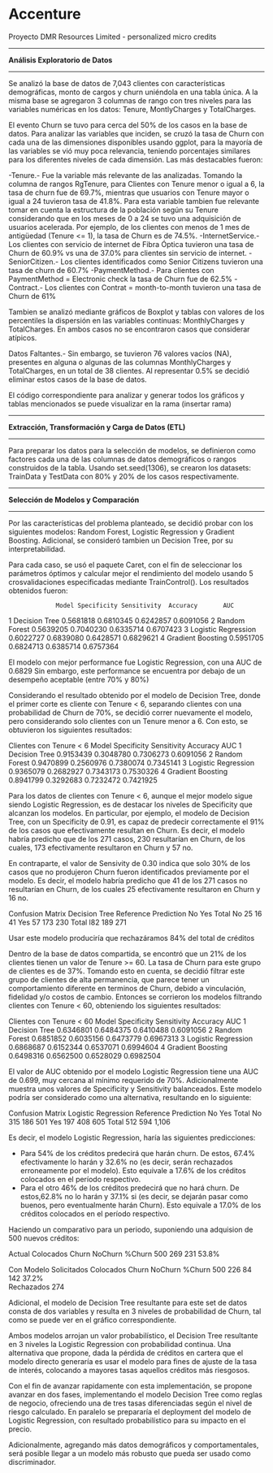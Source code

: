 # Accenture
Proyecto DMR Resources Limited - personalized micro credits

**********************************
**Análisis Exploratorio de Datos**
**********************************
Se analizó la base de datos de 7,043 clientes con características demográficas, monto de cargos y churn uniéndola en una tabla única. A la misma base se agregaron 3 columnas de rango con tres niveles para las variables numéricas en los datos: Tenure, MontlyCharges y TotalCharges.

El evento Churn se tuvo para cerca del 50% de los casos en la base de datos. Para analizar las variables que inciden, se cruzó la tasa de Churn con cada una de las dimensiones disponibles usando ggplot, para la mayoría de las variables se vió muy poca relevancia, teniendo porcentajes similares para los diferentes niveles de cada dimensión.
Las más destacables fueron:

-Tenure.- Fue la variable más relevante de las analizadas. Tomando la columna de rangos RgTenure, para Clientes con Tenure menor o igual a 6, la tasa de churn fue de 69.7%, mientras que usuarios con Tenure mayor o igual a 24 tuvieron tasa de 41.8%. Para esta variable tambien fue relevante tomar en cuenta la estructura de la población según su Tenure considerando que en los meses de 0 a 24 se tuvo una adquisición de usuarios acelerada. Por ejemplo, de los clientes con menos de 1 mes de antigüedad (Tenure <= 1), la tasa de Churn es de 74.5%.
-InternetService.- Los clientes con servicio de internet de Fibra Óptica tuvieron una tasa de Churn de 60.9% vs una de 37.0% para clientes sin servicio de internet.
-SeniorCitizen.- Los clientes identificados como Senior Citizens tuvieron una tasa de churn de 60.7%
-PaymentMethod.- Para clientes con PaymentMethod = Electronic check la tasa de Churn fue de 62.5%
-Contract.- Los clientes con Contrat = month-to-month tuvieron una tasa de Churn de 61%

Tambien se analizó mediante gráficos de Boxplot y tablas con valores de los percentiles la dispersión en las variables continuas: MonthlyCharges y TotalCharges. En ambos casos no se encontraron casos que considerar atípicos.

Datos Faltantes.- Sin embargo, se tuvieron 76 valores vacíos (NA), presentes en alguna o algunas de las columnas MonthlyCharges y TotalCharges, en un total de 38 clientes. Al representar 0.5% se decidió eliminar estos casos de la base de datos.

El código correspondiente para analizar y generar todos los gráficos y tablas mencionados se puede visualizar en la rama (insertar rama)


*****************************************************
**Extracción, Transformación y Carga de Datos (ETL)**
*****************************************************
Para preparar los datos para la selección de modelos, se definieron como factores cada una de las columnas de datos demográficos o rangos construidos de la tabla.
Usando set.seed(1306), se crearon los datasets: TrainData y TestData con 80% y 20% de los casos respectivamente.

**************************************
**Selección de Modelos y Comparación**
**************************************
Por las características del problema planteado, se decidió probar con los siguientes modelos: Random Forest, Logistic Regression y Gradient Boosting.
Adicional, se consideró tambien un Decision Tree, por su interpretabilidad.

Para cada caso, se usó el paquete Caret, con el fin de seleccionar los parámetros óptimos y calcular mejor el rendimiento del modelo usando 5 crosvalidaciones especificadas mediante TrainControl(). Los resultados obtenidos fueron:

                 Model Specificity Sensitivity  Accuracy       AUC
1       Decision Tree   0.5681818   0.6810345 0.6242857 0.6091056
2       Random Forest   0.5639205   0.7040230 0.6335714 0.6707423
3 Logistic Regression   0.6022727   0.6839080 0.6428571 0.6829621
4   Gradient Boosting   0.5951705   0.6824713 0.6385714 0.6757364

El modelo con mejor performance fue Logistic Regression, con una AUC de 0.6829
Sin embargo, este performance se encuentra por debajo de un desempeño aceptable (entre 70% y 80%)

Considerando el resultado obtenido por el modelo de Decision Tree, donde el primer corte es cliente con Tenure < 6, separando clientes con una probabilidad de Churn de 70%, se decidió correr nuevamente el modelo, pero considerando solo clientes con un Tenure menor a 6. Con esto, se obtuvieron los siguientes resultados:

Clientes con Tenure < 6
                Model Specificity Sensitivity  Accuracy       AUC
1       Decision Tree   0.9153439   0.3048780 0.7306273 0.6091056
2       Random Forest   0.9470899   0.2560976 0.7380074 0.7345141
3 Logistic Regression   0.9365079   0.2682927 0.7343173 0.7530326
4   Gradient Boosting   0.8941799   0.3292683 0.7232472 0.7421925

Para los datos de clientes con Tenure < 6, aunque el mejor modelo sigue siendo Logistic Regression, es de destacar los niveles de Specificity que alcanzan los modelos.
En particular, por ejemplo, el modelo de Decision Tree, con un Specificity de 0.91, es capaz de predecir correctamente el 91% de los casos que efectivamente resultan en Churn. Es decir, el modelo habría predicho que de los 271 casos, 230 resultarían en Churn, de los cuales, 173 efectivamente resultaron en Churn y 57 no.

En contraparte, el valor de Sensivity de 0.30 indica que solo 30% de los casos que no produjeron Churn fueron identificados previamente por el modelo. Es decir, el modelo habría predicho que 41 de los 271 casos no resultarían en Churn, de los cuales 25 efectivamente resultaron en Churn y 16 no.

Confusion Matrix Decision Tree
          Reference
Prediction    No Yes Total
       No     25  16   41
       Yes    57 173  230
       Total l82 189  271

Usar este modelo produciría que rechazáramos 84% del total de créditos

Dentro de la base de datos compartida, se encontró que un 21% de los clientes tienen un valor de Tenure >= 60. La tasa de Churn para este grupo de clientes es de 37%. Tomando esto en cuenta, se decidió filtrar este grupo de clientes de alta permanencia, que parece tener un comportamiento diferente en terminos de Churn, debido a vinculación, fidelidad y/o costos de cambio. Entonces se corrieron los modelos filtrando clientes con Tenure < 60, obteniendo los siguientes resultados:

Clientes con Tenure < 60
                Model Specificity Sensitivity  Accuracy       AUC
1       Decision Tree   0.6346801   0.6484375 0.6410488 0.6091056
2       Random Forest   0.6851852   0.6035156 0.6473779 0.6967313
3 Logistic Regression   0.6868687   0.6152344 0.6537071 0.6994604
4   Gradient Boosting   0.6498316   0.6562500 0.6528029 0.6982504

El valor de AUC obtenido por el modelo Logistic Regression tiene una AUC de 0.699, muy cercana al mínimo requerido de 70%. Adicionalmente muestra unos valores de Specificity y Sensitivity balanceados. Este modelo podría ser considerado como una alternativa, resultando en lo siguiente:

Confusion Matrix Logistic Regression
          Reference
Prediction  No Yes Total
       No  315 186 501
       Yes 197 408 605
     Total 512 594 1,106

Es decir, el modelo Logistic Regression, haría las siguientes predicciones:
- Para 54% de los créditos predecirá que harán churn. De estos, 67.4% efectivamente lo harán y 32.6% no (es decir, serán rechazados erroneamente por el modelo). Esto equivale a 17.6% de los créditos colocados en el período respectivo.
- Para el otro 46% de los créditos predecirá que no hará churn. De estos,62.8% no lo harán y 37.1% si (es decir, se dejarán pasar como buenos, pero eventualmente harán Churn). Esto equivale a 17.0% de los créditos colocados en el período respectivo.

Haciendo un comparativo para un periodo, suponiendo una adquision de 500 nuevos créditos:

Actual
Colocados Churn NoChurn %Churn
500       269   231     53.8%

Con Modelo
Solicitados Colocados Churn NoChurn %Churn
500         226       84    142     37.2%    
            Rechazados
            274


Adicional, el modelo de Decision Tree resultante para este set de datos consta de dos variables y resulta en 3 niveles de probabilidad de Churn, tal como se puede ver en el gráfico correspondiente.

Ambos modelos arrojan un valor probabilístico, el Decision Tree resultante en 3 niveles la Logistic Regression con probabilidad continua. Una alternativa que propone, dada la pérdida de créditos en cartera que el modelo directo generaría es usar el modelo para fines de ajuste de la tasa de interés, colocando a mayores tasas aquellos créditos más riesgosos.

Con el fin de avanzar rapidamente con esta implementación, se propone avanzar en dos fases, implementando el modelo Decision Tree como reglas de negocio, ofreciendo una de tres tasas diferenciadas según el nivel de riesgo calculado. En paralelo se prepararía el deployment del modelo de Logistic Regression, con resultado probabilístico para su impacto en el precio.

Adicionalmente, agregando más datos demográficos y comportamentales, será posible llegar a un modelo más robusto que pueda ser usado como discriminador. 



